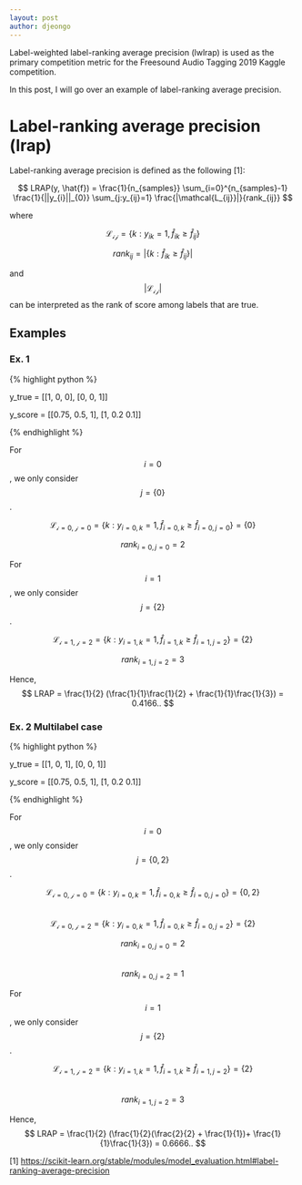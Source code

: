 ```yaml
---
layout: post
author: djeongo
---
```

Label-weighted label-ranking average precision (lwlrap) is used as the primary
competition metric for the Freesound Audio Tagging 2019 Kaggle competition.

In this post, I will go over an example of label-ranking average precision.

# Label-ranking average precision (lrap)

Label-ranking average precision is defined as the following [1]:

$$ LRAP(y, \hat{f}) = \frac{1}{n_{samples}} \sum_{i=0}^{n_{samples}-1} \frac{1}{||y_{i}||_{0}} 
\sum_{j:y_{ij}=1} \frac{|\mathcal{L_{ij}}|}{rank_{ij}} $$


where 

$$ \mathcal{L_{ij}} = \{  k:y_{ik}=1, \hat{f}_{ik} \geq \hat{f}_{ij} \} $$  

$$ rank_{ij} = |\{ k:\hat{f}_{ik} \geq \hat{f}_{ij}  \}| $$


and $$ \lvert\mathcal{L_{ij}}\rvert $$ can be interpreted as the rank of score among labels that are true.

## Examples

### Ex. 1
{% highlight python %}

y_true = [[1, 0, 0],
          [0, 0, 1]]

y_score = [[0.75, 0.5, 1],
           [1, 0.2 0.1]]

{% endhighlight %}


For $$ i=0 $$, we only consider $$ j=\{0\} $$.

$$ \mathcal{L_{i=0,j=0}} = \{ k : y_{i=0,k}=1, \hat{f}_{i=0,k} \geq \hat{f}_{i=0,j=0} \} = \{0\} $$

$$ rank_{i=0,j=0} = 2 $$

For $$ i=1 $$, we only consider $$ j=\{2\} $$.

$$ \mathcal{L_{i=1,j=2}} = \{ k : y_{i=1,k}=1, \hat{f}_{i=1,k} \geq \hat{f}_{i=1,j=2} \} = \{2\} $$

$$ rank_{i=1,j=2} = 3 $$

Hence, $$ LRAP = \frac{1}{2} (\frac{1}{1}\frac{1}{2} + \frac{1}{1}\frac{1}{3}) = 0.4166.. $$

### Ex. 2 Multilabel case
{% highlight python %}

y_true = [[1, 0, 1],
          [0, 0, 1]]

y_score = [[0.75, 0.5, 1],
           [1, 0.2 0.1]]

{% endhighlight %}


For $$ i=0 $$, we only consider $$ j=\{0,2\} $$.

$$ \mathcal{L_{i=0,j=0}} = \{ k : y_{i=0,k}=1, \hat{f}_{i=0,k} \geq \hat{f}_{i=0,j=0} \} = \{0,2\} $$  
$$ \mathcal{L_{i=0,j=2}} = \{ k : y_{i=0,k}=1, \hat{f}_{i=0,k} \geq \hat{f}_{i=0,j=2} \} = \{2\} $$

$$ rank_{i=0,j=0} = 2 $$  
$$ rank_{i=0,j=2} = 1 $$

For $$ i=1 $$, we only consider $$ j=\{2\} $$.

$$ \mathcal{L_{i=1,j=2}} = \{ k : y_{i=1,k}=1, \hat{f}_{i=1,k} \geq \hat{f}_{i=1,j=2} \} = \{2\} $$  
$$ rank_{i=1,j=2} = 3 $$

Hence, $$ LRAP = \frac{1}{2} (\frac{1}{2}(\frac{2}{2} + \frac{1}{1})+ \frac{1}{1}\frac{1}{3}) = 0.6666.. $$


[1] https://scikit-learn.org/stable/modules/model_evaluation.html#label-ranking-average-precision
